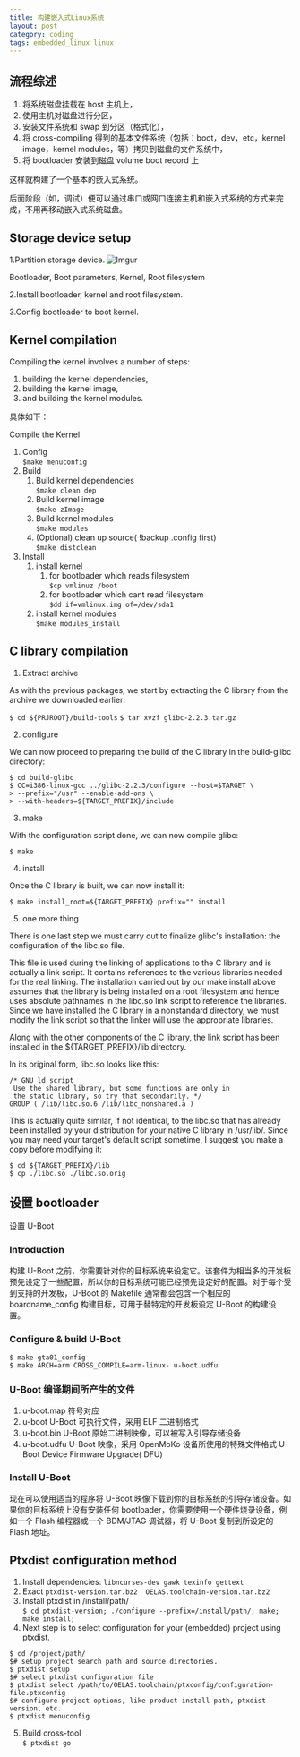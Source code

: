```yaml
---
title: 构建嵌入式Linux系统
layout: post
category: coding
tags: embedded_linux linux
---
```


## 流程综述

1. 将系统磁盘挂载在 host 主机上，
2. 使用主机对磁盘进行分区，
3. 安装文件系统和 swap 到分区（格式化），
4. 将 cross-compiling 得到的基本文件系统（包括：boot，dev，etc，kernel image，kernel modules，等）拷贝到磁盘的文件系统中，
5. 将 bootloader 安装到磁盘 volume boot record 上

这样就构建了一个基本的嵌入式系统。

后面阶段（如，调试）便可以通过串口或网口连接主机和嵌入式系统的方式来完成，不用再移动嵌入式系统磁盘。

## Storage device setup

1.Partition storage device.
![Imgur](https://goooooouwa.fun:8143/static/images/pMuTGYp.png)

Bootloader, Boot parameters, Kernel, Root filesystem

2.Install bootloader, kernel and root filesystem.

3.Config bootloader to boot kernel.

## Kernel compilation

Compiling the kernel involves a number of steps:

1. building the kernel dependencies,
2. building the kernel image,
3. and building the kernel modules.

具体如下：

Compile the Kernel

1. Config  
   `$make menuconfig`
2. Build
   1. Build kernel dependencies  
      `$make clean dep`
   2. Build kernel image  
      `$make zImage`
   3. Build kernel modules  
      `$make modules`
   4. (Optional) clean up source( !backup .config first)  
      `$make distclean`
3. Install
   1. install kernel
      1. for bootloader which reads filesystem  
         `$cp vmlinuz /boot`
      2. for bootloader which cant read filesystem  
         `$dd if=vmlinux.img of=/dev/sda1`
   2. install kernel modules  
      `$make modules_install`

## C library compilation

1. Extract archive

As with the previous packages, we start by extracting the C library from the archive we downloaded earlier:

`$ cd ${PRJROOT}/build-tools`
`$ tar xvzf glibc-2.2.3.tar.gz`

2. configure

We can now proceed to preparing the build of the C library in the build-glibc directory:

```
$ cd build-glibc
$ CC=i386-linux-gcc ../glibc-2.2.3/configure --host=$TARGET \
> --prefix="/usr" --enable-add-ons \
> --with-headers=${TARGET_PREFIX}/include
```

3. make

With the configuration script done, we can now compile glibc:

`$ make`

4. install

Once the C library is built, we can now install it:

`$ make install_root=${TARGET_PREFIX} prefix="" install`

5. one more thing

There is one last step we must carry out to finalize glibc's installation: the configuration of the libc.so file.

This file is used during the linking of applications to the C library and is actually a link script. It contains
references to the various libraries needed for the real linking. The installation carried out by our make
install above assumes that the library is being installed on a root filesystem and hence uses absolute
pathnames in the libc.so link script to reference the libraries. Since we have installed the C library in a
nonstandard directory, we must modify the link script so that the linker will use the appropriate libraries.

Along with the other components of the C library, the link script has been installed in the ${TARGET_PREFIX}/lib directory.

In its original form, libc.so looks like this:

```
/* GNU ld script
 Use the shared library, but some functions are only in
 the static library, so try that secondarily. */
GROUP ( /lib/libc.so.6 /lib/libc_nonshared.a )
```

This is actually quite similar, if not identical, to the libc.so that has already been installed by your
distribution for your native C library in /usr/lib/. Since you may need your target's default script
sometime, I suggest you make a copy before modifying it:

```
$ cd ${TARGET_PREFIX}/lib
$ cp ./libc.so ./libc.so.orig
```

## 设置 bootloader

设置 U-Boot

### Introduction

构建 U-Boot 之前，你需要针对你的目标系统来设定它。该套件为相当多的开发板预先设定了一些配置，所以你的目标系统可能已经预先设定好的配置。对于每个受到支持的开发板，U-Boot 的 Makefile 通常都会包含一个相应的 boardname_config 构建目标，可用于替特定的开发板设定 U-Boot 的构建设置。

### Configure & build U-Boot

```
$ make gta01_config
$ make ARCH=arm CROSS_COMPILE=arm-linux- u-boot.udfu
```

### U-Boot 编译期间所产生的文件

1. u-boot.map 符号对应
2. u-boot U-Boot 可执行文件，采用 ELF 二进制格式
3. u-boot.bin U-Boot 原始二进制映像，可以被写入引导存储设备
4. u-boot.udfu U-Boot 映像，采用 OpenMoKo 设备所使用的特殊文件格式 U-Boot Device Firmware Upgrade( DFU)

### Install U-Boot

现在可以使用适当的程序将 U-Boot 映像下载到你的目标系统的引导存储设备。如果你的目标系统上没有安装任何 bootloader，你需要使用一个硬件烧录设备，例如一个 Flash 编程器或一个 BDM/JTAG 调试器，将 U-Boot 复制到所设定的 Flash 地址。

## Ptxdist configuration method

1. Install dependencies: `libncurses-dev gawk texinfo gettext`
2. Exact `ptxdist-version.tar.bz2  OELAS.toolchain-version.tar.bz2`
3. Install ptxdist in /install/path/  
   `$ cd ptxdist-version; ./configure --prefix=/install/path/; make; make install;`
4. Next step is to select configuration for your (embedded) project using ptxdist.

```
$ cd /project/path/
$# setup project search path and source directories.
$ ptxdist setup
$# select ptxdist configuration file
$ ptxdist select /path/to/OELAS.toolchain/ptxconfig/configuration-file.ptxconfig
$# configure project options, like product install path, ptxdist version, etc.
$ ptxdist menuconfig
```

5. Build cross-tool  
   `$ ptxdist go`
